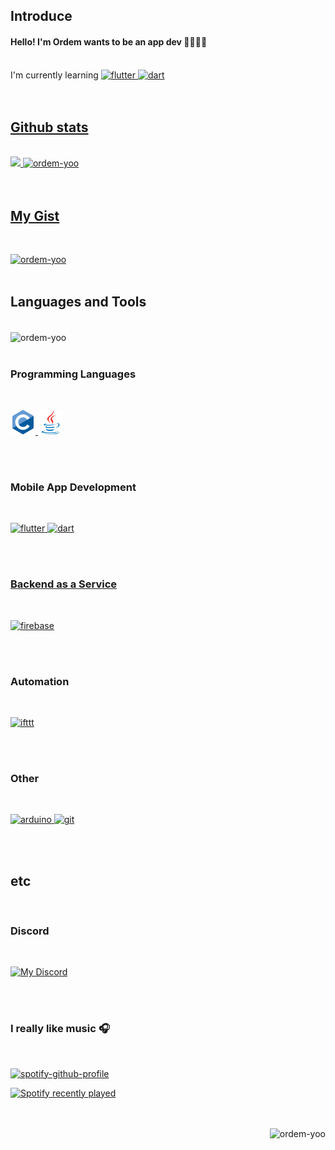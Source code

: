 ## Introduce

<h4>Hello! I'm Ordem wants to be an app dev 🧑🏽‍💻📱  </h4>
<br>
I'm currently learning <a href="https://flutter.dev" target="_blank" rel="noreferrer"> <img src="https://www.vectorlogo.zone/logos/flutterio/flutterio-icon.svg" alt="flutter" width="15" height="15"/>  <a href="https://dart.dev" target="_blank" rel="noreferrer"> <img src="https://www.vectorlogo.zone/logos/dartlang/dartlang-icon.svg" alt="dart" width="15" height="15"/>
<br>
<br>
<br>


## Github stats
<br>
<div>
<img width= "420" src="https://github-readme-stats.vercel.app/api?username=ordem-yoo&show_icons=true&theme=midnight-purple&count_private=true" />
<img width= "420" src="https://github-readme-streak-stats.herokuapp.com/?user=ordem-yoo&" alt="ordem-yoo" />
</div>
<br>
<br>


## My Gist
<br>


<a href="https://gist.github.com/ordem-yoo"> <img src="https://s3.us-west-2.amazonaws.com/secure.notion-static.com/0c26bfa5-c8eb-4017-b345-7ca963de5ff7/gist.png?X-Amz-Algorithm=AWS4-HMAC-SHA256&X-Amz-Content-Sha256=UNSIGNED-PAYLOAD&X-Amz-Credential=AKIAT73L2G45EIPT3X45%2F20220826%2Fus-west-2%2Fs3%2Faws4_request&X-Amz-Date=20220826T162930Z&X-Amz-Expires=86400&X-Amz-Signature=2ce33d1e4c4a5de6774d8766a30fd6dc2b9e20ab74353f0697094237ffc4d637&X-Amz-SignedHeaders=host&response-content-disposition=filename%20%3D%22gist.png%22&x-id=GetObject" alt="ordem-yoo" width="infinity" height="100"/><a>
<br>
<br>


## Languages and Tools
<br>
<img align="center" src="https://github-readme-stats.vercel.app/api/top-langs?username=ordem-yoo&show_icons=true&locale=en&layout=compact" alt="ordem-yoo" />
<br>
<br>


### Programming Languages
<br>
<p align="left"> <a href="https://www.cprogramming.com/" target="_blank" rel="noreferrer"> <img src="https://raw.githubusercontent.com/devicons/devicon/master/icons/c/c-original.svg" alt="c" width="40" height="40"/> </a>
</a> <a href="https://www.java.com" target="_blank" rel="noreferrer"> <img src="https://raw.githubusercontent.com/devicons/devicon/master/icons/java/java-original.svg" alt="java" width="40" height="40"/> </a> </p>

<br>
<br>

### Mobile App Development
<br>
<p align="left"> 
<a href="https://flutter.dev" target="_blank" rel="noreferrer"> <img src="https://www.vectorlogo.zone/logos/flutterio/flutterio-icon.svg" alt="flutter" width="40" height="40"/> </a> <a href="https://dart.dev" target="_blank" rel="noreferrer"> <img src="https://www.vectorlogo.zone/logos/dartlang/dartlang-icon.svg" alt="dart" width="40" height="40"/></p>

<br>
<br>

### Backend as a Service
<br>
<p align="left"> <a href="https://firebase.google.com/" target="_blank" rel="noreferrer"> <img src="https://www.vectorlogo.zone/logos/firebase/firebase-icon.svg" alt="firebase" width="40" height="40"/> </a> </p>

<br>
<br>

### Automation 
<br>
<p align="left"> <a href="https://ifttt.com/" target="_blank" rel="noreferrer"> <img src="https://www.vectorlogo.zone/logos/ifttt/ifttt-ar21.svg" alt="ifttt" width=" 40" 높이="40"/> </a> </p>
  
<br>
<br>

### Other
<br>
<p align="left"> <a href="https://www.arduino.cc/" target="_blank" rel="noreferrer"> <img src="https://cdn.worldvectorlogo.com/logos/arduino-1.svg" alt="arduino" width="40" height="40"/> </a> <a href="https://git-scm.com/" target="_blank" rel="noreferrer"> <img src="https://www.vectorlogo.zone/logos/git-scm/git-scm-icon.svg" alt="git" width="40" height="40"/> </a> </p>

<br>
<br>


## etc
<br>

### Discord
<br>

[![My Discord](https://discord-readme-badge.vercel.app/api?id=358480813681016832)](https://discordapp.com/users/358480813681016832)

<br>
<br>

### I really like music 🎧
<br>

[![spotify-github-profile](https://spotify-github-profile.vercel.app/api/view?uid=b65g4u0wscp56eq1cm0fuog0f&cover_image=true&theme=novatorem&bar_color=7f3ace&bar_color_cover=false&height=1800)](https://open.spotify.com/user/b65g4u0wscp56eq1cm0fuog0f)

[![Spotify recently played](https://spotify-recently-played-readme.vercel.app/api?user=b65g4u0wscp56eq1cm0fuog0f&count=3)](https://open.spotify.com/user/b65g4u0wscp56eq1cm0fuog0f)

<br>
<br>
<img align= "right" src="https://komarev.com/ghpvc/?username=ordem-yoo&label=Profile%20views&color=0e75b6&style=flat" alt="ordem-yoo" />
<!--
**ordem-yoo/ordem-yoo** is a ✨ _special_ ✨ repository because its `README.md` (this file) appears on your GitHub profile.

Here are some ideas to get you started:

- 🔭 I’m currently working on ...
- 🌱 I’m currently learning ...
- 👯 I’m looking to collaborate on ...
- 🤔 I’m looking for help with ...
- 💬 Ask me about ...
- 📫 How to reach me: ...
- 😄 Pronouns: ...
- ⚡ Fun fact: ...
-->
